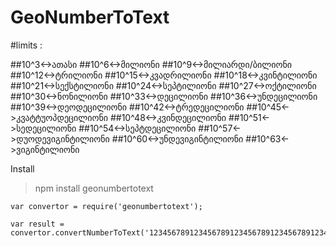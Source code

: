 # GeoNumberToText

#limits :

##10^3<->ათასი
##10^6<->მილიონი
##10^9<->მილიარდი/ბილიონი
##10^12<->ტრილიონი
##10^15<->კვადრილიონი
##10^18<->კვინტილიონი
##10^21<->სექსტილიონი
##10^24<->სეპტილიონი
##10^27<->ოქტილიონი
##10^30<->ნონილიონი
##10^33<->დეცილიონი
##10^36<->უნდეცილიონი
##10^39<->დეოდეცილიონი
##10^42<->ტრედეცილიონი
##10^45<->კვატტუოპდეცილიონი
##10^48<->კვინდეცილიონი
##10^51<->სედეცილიონი
##10^54<->სეპტდეცილიონი
##10^57<->დუოდევიგინტილიონი
##10^60<->უნდევიგინტილიონი
##10^63<->ვიგინტილიონი

Install

> npm install geonumbertotext


```
var convertor = require('geonumbertotext');

var result = convertor.convertNumberToText('123456789123456789123456789123456789123456789123456789123456789123');
```

